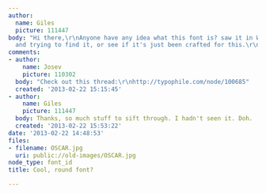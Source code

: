 ```yaml
---
author:
  name: Giles
  picture: 111447
body: "Hi there,\r\nAnyone have any idea what this font is? saw it in Wallpaper magazine
  and trying to find it, or see if it's just been crafted for this.\r\n\r\ncheers\r\nGiles"
comments:
- author:
    name: Josev
    picture: 110302
  body: "Check out this thread:\r\nhttp://typophile.com/node/100685"
  created: '2013-02-22 15:15:45'
- author:
    name: Giles
    picture: 111447
  body: Thanks, so much stuff to sift through. I hadn't seen it. Doh.
  created: '2013-02-22 15:53:22'
date: '2013-02-22 14:48:53'
files:
- filename: OSCAR.jpg
  uri: public://old-images/OSCAR.jpg
node_type: font_id
title: Cool, round font?

---
```

